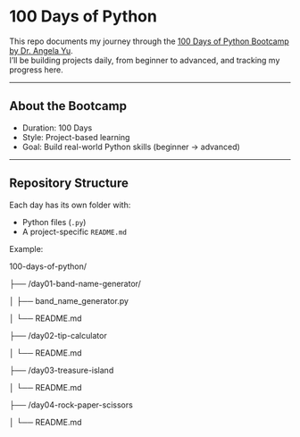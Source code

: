 # 100 Days of Python  

This repo documents my journey through the [100 Days of Python Bootcamp by Dr. Angela Yu](https://www.udemy.com/course/100-days-of-code/).  
I’ll be building projects daily, from beginner to advanced, and tracking my progress here.  

---

## About the Bootcamp
- Duration: 100 Days  
- Style: Project-based learning  
- Goal: Build real-world Python skills (beginner → advanced)  

---

## Repository Structure
Each day has its own folder with:
- Python files (`.py`)  
- A project-specific `README.md`  

Example:  

100-days-of-python/

├── /day01-band-name-generator/

│ ├── band_name_generator.py

│ └── README.md

├── /day02-tip-calculator

│ └── README.md

├── /day03-treasure-island

│ └── README.md

├── /day04-rock-paper-scissors

│ └── README.md
